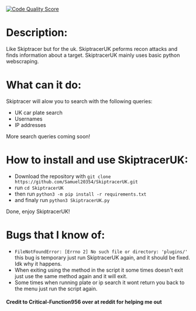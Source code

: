 [![Code Quality Score](https://www.code-inspector.com/project/12/score/svg)](https://www.code-inspector.com/public/project/12/POK/dashboard)

# Description:
 
Like Skiptracer but for the uk.
SkiptracerUK peforms recon attacks and finds information about a target. SkiptracerUK mainly uses basic python webscraping.


# What can it do:

Skiptracer will alow you to search with the following queries:

* UK car plate search
* Usernames
* IP addresses

More search queries coming soon!

# How to install and use SkiptracerUK:

* Download the repository with `git clone https://github.com/Samuel20354/SkiptracerUK.git`
* run `cd SkiptracerUK`
* then run `python3 -m pip install -r requirements.txt`
* and finaly run `python3 SkiptracerUK.py`

Done, enjoy SkiptracerUK!

# Bugs that I know of:

* `FileNotFoundError: [Errno 2] No such file or directory: 'plugins/'` this bug is temporary just run SkiptracerUK again, and it should be fixed. Idk why it happens.
* When exiting using the method in the script it some times doesn't exit just use the same method again and it will exit. 
* Some times when running plate or ip search it wont return you back to the menu just run the script again.

#### Credit to Critical-Function956 over at reddit for helping me out
